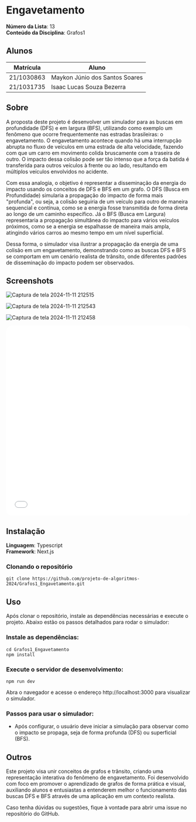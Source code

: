 # Engavetamento

**Número da Lista**: 13<br>
**Conteúdo da Disciplina**: Grafos1<br>

## Alunos
|Matrícula | Aluno |
| -- | -- |
| 21/1030863  |  Maykon Júnio dos Santos Soares |
| 21/1031735  |  Isaac Lucas Souza Bezerra |

## Sobre 
A proposta deste projeto é desenvolver um simulador para as buscas em profundidade (DFS) e em largura (BFS), utilizando como exemplo um fenômeno que ocorre frequentemente nas estradas brasileiras: o engavetamento. O engavetamento acontece quando há uma interrupção abrupta no fluxo de veículos em uma estrada de alta velocidade, fazendo com que um carro em movimento colida bruscamente com a traseira de outro. O impacto dessa colisão pode ser tão intenso que a força da batida é transferida para outros veículos à frente ou ao lado, resultando em múltiplos veículos envolvidos no acidente.

Com essa analogia, o objetivo é representar a disseminação da energia do impacto usando os conceitos de DFS e BFS em um grafo. O DFS (Busca em Profundidade) simularia a propagação do impacto de forma mais "profunda", ou seja, a colisão seguiria de um veículo para outro de maneira sequencial e contínua, como se a energia fosse transmitida de forma direta ao longo de um caminho específico. Já o BFS (Busca em Largura) representaria a propagação simultânea do impacto para vários veículos próximos, como se a energia se espalhasse de maneira mais ampla, atingindo vários carros ao mesmo tempo em um nível superficial.

Dessa forma, o simulador visa ilustrar a propagação da energia de uma colisão em um engavetamento, demonstrando como as buscas DFS e BFS se comportam em um cenário realista de trânsito, onde diferentes padrões de disseminação do impacto podem ser observados.

## Screenshots

![Captura de tela 2024-11-11 212515](https://github.com/user-attachments/assets/f76103ab-77c5-473a-a5ca-9d17f56b89d1)

![Captura de tela 2024-11-11 212543](https://github.com/user-attachments/assets/a6ea4cb5-19ba-4609-b6ad-b1b7445711fa)

![Captura de tela 2024-11-11 212458](https://github.com/user-attachments/assets/3123a455-7f89-4b2e-a85a-e9cfc5ee8d8f)

<iframe src="[https://drive.google.com/file/d/1Q5gbT6vvaXLLEpAR4xASCX9UY0Eg4GG_/](https://drive.google.com/file/d/1asTrJiG_rj-rYrA24Qf579kZaHfK-X89/preview" allow="autoplay" style="width: 100%; height: 520px; border: none; border-radius: 16px; overflow: hidden;"></iframe>

## Instalação 
**Linguagem**: Typescript<br>
**Framework**: Next.js<br>

### Clonando o repositório

```shell
git clone https://github.com/projeto-de-algoritmos-2024/Grafos1_Engavetamento.git
```

## Uso
Após clonar o repositório, instale as dependências necessárias e execute o projeto. Abaixo estão os passos detalhados para rodar o simulador:

### Instale as dependências:

```shell
cd Grafos1_Engavetamento
npm install
```
### Execute o servidor de desenvolvimento:

```shell
npm run dev
```

Abra o navegador e acesse o endereço http://localhost:3000 para visualizar o simulador.

### Passos para usar o simulador:

- Após configurar, o usuário deve iniciar a simulação para observar como o impacto se propaga, seja de forma profunda (DFS) ou superficial (BFS).

## Outros
Este projeto visa unir conceitos de grafos e trânsito, criando uma representação interativa do fenômeno de engavetamento. Foi desenvolvido com foco em promover o aprendizado de grafos de forma prática e visual, auxiliando alunos e entusiastas a entenderem melhor o funcionamento das buscas DFS e BFS através de uma aplicação em um contexto realista.

Caso tenha dúvidas ou sugestões, fique à vontade para abrir uma issue no repositório do GitHub.



